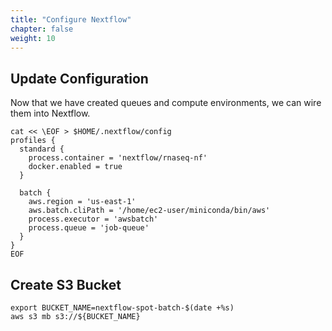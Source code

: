 ```yaml
---
title: "Configure Nextflow"
chapter: false
weight: 10
---
```


## Update Configuration

Now that we have created queues and compute environments, we can wire them into Nextflow.

```
cat << \EOF > $HOME/.nextflow/config
profiles {
  standard {
    process.container = 'nextflow/rnaseq-nf'
    docker.enabled = true
  }

  batch {
    aws.region = 'us-east-1'
    aws.batch.cliPath = '/home/ec2-user/miniconda/bin/aws'
    process.executor = 'awsbatch'
    process.queue = 'job-queue'
  }
}
EOF
```

## Create S3 Bucket

```
export BUCKET_NAME=nextflow-spot-batch-$(date +%s)
aws s3 mb s3://${BUCKET_NAME}
```

